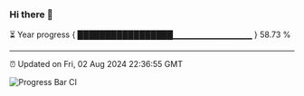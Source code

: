 ### Hi there 👋

⏳ Year progress { █████████████████▁▁▁▁▁▁▁▁▁▁▁▁▁ } 58.73 %

---

⏰ Updated on Fri, 02 Aug 2024 22:36:55 GMT

![Progress Bar CI](https://github.com/IshwaranRudhara/GIT-ACTION/workflows/Progress%20Bar%20CI/badge.svg)
